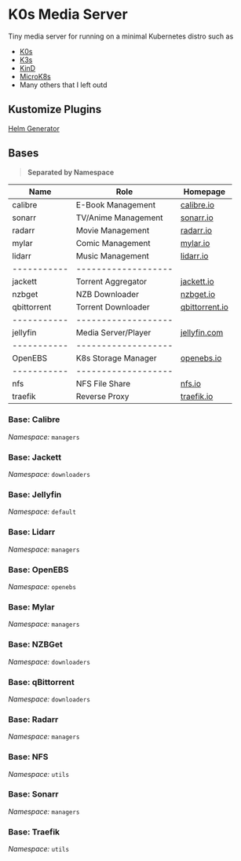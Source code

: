 # K0s Media Server

Tiny media server for running on a minimal Kubernetes distro such as

- [K0s][homepage-k0s]
- [K3s][homepage-k3s]
- [KinD][homepage-kind]
- [MicroK8s][homepage-microk8s]
- Many others that I left outd

## Kustomize Plugins

[Helm Generator](https://github.com/joshrwolf/kustomize-helmgenerator)

## Bases

> __Separated by Namespace__

| Name        | Role                | Homepage                               |
| ----------- | ------------------- | -------------------------------------- |
| calibre     | E-Book Management   | [calibre.io][homepage-calibre]         |
| sonarr      | TV/Anime Management | [sonarr.io][homepage-sonarr]           |
| radarr      | Movie Management    | [radarr.io][homepage-radarr]           |
| mylar       | Comic Management    | [mylar.io][homepage-mylar]             |
| lidarr      | Music Management    | [lidarr.io][homepage-lidarr]           |
| ----------- | ------------------- |                                        |
| jackett     | Torrent Aggregator  | [jackett.io][homepage-jackett]         |
| nzbget      | NZB Downloader      | [nzbget.io][homepage-nzbget]           |
| qbittorrent | Torrent Downloader  | [qbittorrent.io][homepage-qbittorrent] |
| ----------- | ------------------- |                                        |
| jellyfin    | Media Server/Player | [jellyfin.com][homepage-jellyfin]      |
| ----------- | ------------------- |                                        |
| OpenEBS     | K8s Storage Manager | [openebs.io][homepage-openebs]         |
| ----------- | ------------------- |                                        |
| nfs         | NFS File Share      | [nfs.io][homepage-nfs]                 |
| traefik     | Reverse Proxy       | [traefik.io][homepage-traefik]         |

### Base: Calibre

*Namespace:* `managers`

### Base: Jackett

*Namespace:* `downloaders`

### Base: Jellyfin

*Namespace:* `default`

### Base: Lidarr

*Namespace:* `managers`

### Base: OpenEBS

*Namespace:* `openebs`

### Base: Mylar

*Namespace:* `managers`

### Base: NZBGet

*Namespace:* `downloaders`

### Base: qBittorrent

*Namespace:* `downloaders`

### Base: Radarr

*Namespace:* `managers`

### Base: NFS

*Namespace:* `utils`

### Base: Sonarr

*Namespace:* `managers`

### Base: Traefik

*Namespace:* `utils`

<!-- -->

[homepage-calibre]: https://calibre-ebook.com/
[homepage-jackett]: https://github.com/Jackett/Jackett
[homepage-jellyfin]: https://jellyfin.org/
[homepage-k0s]: https://k0sproject.io/
[homepage-kind]: https://kind.sigs.k8s.io/
[homepage-k3s]: https://k3s.io/
[homepage-microk8s]: https://microk8s.io/
[homepage-lidarr]: https://lidarr.audio/
[homepage-openebs]: https://openebs.io/
[homepage-mylar]: https://github.com/evilhero/mylar
[homepage-nfs]: https://en.wikipedia.org/wiki/Network_File_System
[homepage-nzbget]: https://nzbget.net/
[homepage-qbittorrent]: https://www.qbittorrent.org/
[homepage-radarr]: https://radarr.video/
[homepage-sonarr]: https://sonarr.tv/
[homepage-traefik]: https://traefik.io/
